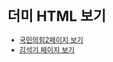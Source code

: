 <!DOCTYPE html>
<html lang="ko">
<head>
  <meta charset="UTF-8">
  <title>더미 링크 페이지</title>
</head>
<body>
  <h1>더미 HTML 보기</h1>
  <ul>
    <li><a href="국민의힘2페이지.html" target="_file:///C:/Users/%EA%B9%80%ED%98%84%EC%9B%85/Downloads/%EA%B5%AD%EB%AF%BC%EC%9D%98%ED%9E%982%ED%8E%98%EC%9D%B4%EC%A7%80_%EB%A7%81%ED%81%AC%EC%B6%94%EA%B0%80%20(2).html">국민의힘2페이지 보기</a></li>
    <li><a href="kimseokki.html" target="_file:///C:/Users/%EA%B9%80%ED%98%84%EC%9B%85/Downloads/kimseokki.html">김석기 페이지 보기</a></li>
  </ul>
</body>
</html>
